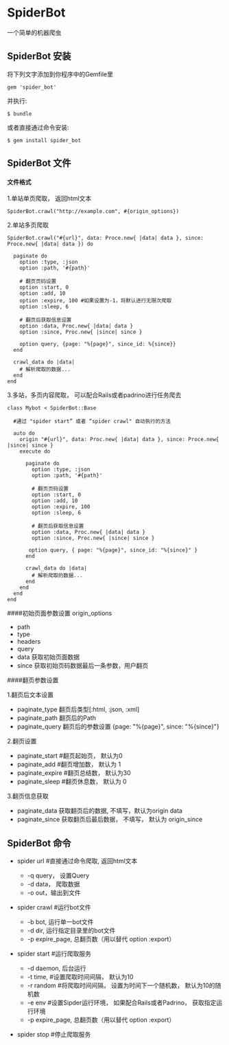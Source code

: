 # SpiderBot

一个简单的机器爬虫

## SpiderBot 安装

将下列文字添加到你程序中的Gemfile里

```
gem 'spider_bot'
```

并执行:

    $ bundle

或者直接通过命令安装:

    $ gem install spider_bot

## SpiderBot 文件

#### 文件格式

1.单站单页爬取， 返回html文本

```
SpiderBot.crawl("http://example.com", #{origin_options})
```

2.单站多页爬取

```
SpiderBot.crawl("#{url}", data: Proce.new{ |data| data }, since: Proce.new{ |data| data }) do

  paginate do
    option :type, :json
    option :path, '#{path}'
    
    # 翻页页码设置
    option :start, 0
    option :add, 10
    option :expire, 100 #如果设置为-1，将默认进行无限次爬取
    option :sleep, 6
     
    # 翻页后获取信息设置
    option :data, Proc.new{ |data| data }
    option :since, Proc.new{ |since| since }
    
    option query, {page: "%{page}", since_id: %{since}}
  end
  
  crawl_data do |data|
    # 解析爬取的数据...
  end
end
```

3.多站，多页内容爬取， 可以配合Rails或者padrino进行任务爬去

```
class Mybot < SpiderBot::Base
  
  #通过 "spider start” 或者 “spider crawl" 自动执行的方法
  
  auto do
    origin "#{url}", data: Proc.new{ |data| data }, since: Proce.new{ |since| since }
    execute do
    
      paginate do
        option :type, :json
        option :path, '#{path}'
    
        # 翻页页码设置
        option :start, 0
        option :add, 10
        option :expire, 100
        option :sleep, 6
     
        # 翻页后获取信息设置
        option :data, Proc.new{ |data| data }
        option :since, Proc.new{ |since| since }
       
       option query, { page: "%{page}", since_id: "%{since}" }
      end
      
      crawl_data do |data|
        # 解析爬取的数据...
      end
    end
  end
end
```

####初始页面参数设置 origin_options

* path
* type
* headers
* query 
* data 获取初始页面数据
* since 获取初始页码数据最后一条参数，用户翻页

####翻页参数设置

1.翻页后文本设置

* paginate_type 翻页后类型[:html, :json, :xml]
* paginate_path 翻页后的Path
* paginate_query 翻页后的参数设置 {page: "%{page}", since: "%{since}"}


2.翻页设置

* paginate_start #翻页起始页， 默认为0
* paginate_add #翻页增加数， 默认为 1
* paginate_expire #翻页总结数， 默认为30
* paginate_sleep #翻页休息数， 默认为 0

3.翻页信息获取

* paginate_data 获取翻页后的数据, 不填写，默认为origin data
* paginate_since 获取翻页后最后数据， 不填写， 默认为 origin_since


## SpiderBot 命令

* spider url #直接通过命令爬取, 返回html文本
  - -q query， 设置Query
  - -d data， 爬取数据
  - -o out，输出到文件

* spider crawl #运行bot文件
  - -b bot, 运行单一bot文件
  - -d dir, 运行指定目录里的bot文件
  - -p expire_page, 总翻页数（用以替代 option :export）

* spider start #运行爬取服务
  - -d daemon, 后台运行
  - -t time, #设置爬取时间间隔， 默认为10
  - -r random #将爬取时间间隔， 设置为时间下一个随机数， 默认为10的随机数
  - -e env #设置Sipder运行环境， 如果配合Rails或者Padrino， 获取指定运行环境
  - -p expire_page, 总翻页数（用以替代 option :export）

* spider stop #停止爬取服务



